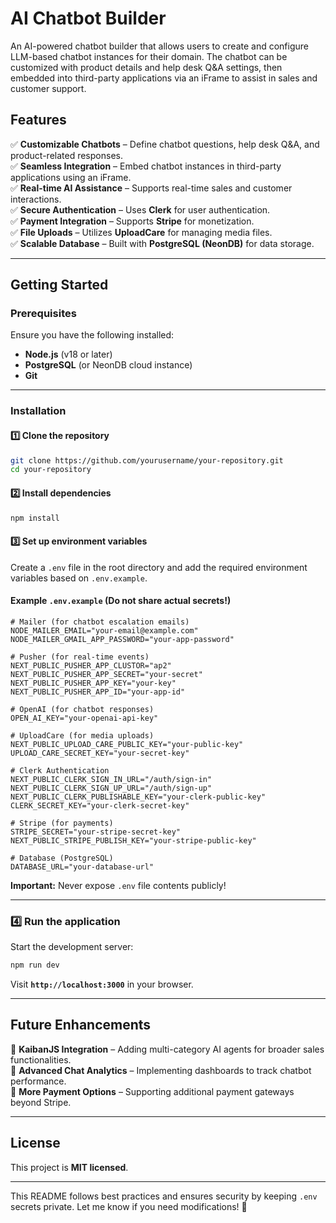 # AI Chatbot Builder  

An AI-powered chatbot builder that allows users to create and configure LLM-based chatbot instances for their domain. The chatbot can be customized with product details and help desk Q&A settings, then embedded into third-party applications via an iFrame to assist in sales and customer support.  

## Features  

✅ **Customizable Chatbots** – Define chatbot questions, help desk Q&A, and product-related responses.  
✅ **Seamless Integration** – Embed chatbot instances in third-party applications using an iFrame.  
✅ **Real-time AI Assistance** – Supports real-time sales and customer interactions.  
✅ **Secure Authentication** – Uses **Clerk** for user authentication.  
✅ **Payment Integration** – Supports **Stripe** for monetization.  
✅ **File Uploads** – Utilizes **UploadCare** for managing media files.  
✅ **Scalable Database** – Built with **PostgreSQL (NeonDB)** for data storage.  

---  

## Getting Started  

### Prerequisites  
Ensure you have the following installed:  
- **Node.js** (v18 or later)  
- **PostgreSQL** (or NeonDB cloud instance)  
- **Git**  

---  

### Installation  

#### 1️⃣ Clone the repository  
```bash
git clone https://github.com/yourusername/your-repository.git
cd your-repository
```

#### 2️⃣ Install dependencies  
```bash
npm install
```

#### 3️⃣ Set up environment variables  
Create a `.env` file in the root directory and add the required environment variables based on `.env.example`.  

#### Example `.env.example` (Do not share actual secrets!)  
```env
# Mailer (for chatbot escalation emails)
NODE_MAILER_EMAIL="your-email@example.com"
NODE_MAILER_GMAIL_APP_PASSWORD="your-app-password"

# Pusher (for real-time events)
NEXT_PUBLIC_PUSHER_APP_CLUSTOR="ap2"
NEXT_PUBLIC_PUSHER_APP_SECRET="your-secret"
NEXT_PUBLIC_PUSHER_APP_KEY="your-key"
NEXT_PUBLIC_PUSHER_APP_ID="your-app-id"

# OpenAI (for chatbot responses)
OPEN_AI_KEY="your-openai-api-key"

# UploadCare (for media uploads)
NEXT_PUBLIC_UPLOAD_CARE_PUBLIC_KEY="your-public-key"
UPLOAD_CARE_SECRET_KEY="your-secret-key"

# Clerk Authentication
NEXT_PUBLIC_CLERK_SIGN_IN_URL="/auth/sign-in"
NEXT_PUBLIC_CLERK_SIGN_UP_URL="/auth/sign-up"
NEXT_PUBLIC_CLERK_PUBLISHABLE_KEY="your-clerk-public-key"
CLERK_SECRET_KEY="your-clerk-secret-key"

# Stripe (for payments)
STRIPE_SECRET="your-stripe-secret-key"
NEXT_PUBLIC_STRIPE_PUBLISH_KEY="your-stripe-public-key"

# Database (PostgreSQL)
DATABASE_URL="your-database-url"
```
**Important:** Never expose `.env` file contents publicly!  

---  

### 4️⃣ Run the application  
Start the development server:  
```bash
npm run dev
```
Visit **`http://localhost:3000`** in your browser.  

---  

## Future Enhancements  

🚀 **KaibanJS Integration** – Adding multi-category AI agents for broader sales functionalities.  
🔄 **Advanced Chat Analytics** – Implementing dashboards to track chatbot performance.  
🔗 **More Payment Options** – Supporting additional payment gateways beyond Stripe.  

---  

## License  
This project is **MIT licensed**.  

---  

This README follows best practices and ensures security by keeping `.env` secrets private. Let me know if you need modifications! 🚀